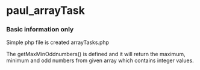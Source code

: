 # paul_arrayTask

### Basic information only
Simple php file is created arrayTasks.php

The getMaxMinOddnumbers() is defined and it will return the maximum, minimum and odd numbers from given array which contains integer values.
